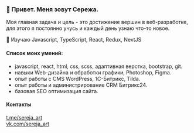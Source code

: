 ### 👋 Привет. Меня зовут Сережа.

Моя главная задача и цель - это достижение вершин в веб-разработке, для этого я постоянно учусь и каждый день узнаю что-то новое.

🌱 Изучаю Javascript, TypeScript, React, Redux, NextJS


#### Список моих умений:
* javascript, react, html, css, scss, адаптивная верстка, bootstrap, git.
* навыки Web-дизайна и обработки графики, Photoshop, Figma.
* опыт работы с CMS WordPress, 1С-Битрикс, Tilda.
* опыт работы и администрирование CRM Битрикс24.
* базовая SEO оптимизация сайта.

#### Контакты
[t.me/sereja_art](https://t.me/sereja_art)  
[vk.com/sereja_art](https://vk.com/sereja_art)


<!--
**sereja-artemov/sereja-artemov** is a ✨ _special_ ✨ repository because its `README.md` (this file) appears on your GitHub profile.

Here are some ideas to get you started:

- 🔭 I’m currently working on ...
- 🌱 I’m currently learning ...
- 👯 I’m looking to collaborate on ...
- 🤔 I’m looking for help with ...
- 💬 Ask me about ...
- 📫 How to reach me: ...
- 😄 Pronouns: ...
- ⚡ Fun fact: ...
-->

